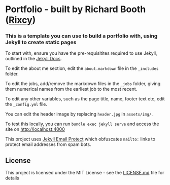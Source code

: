 # Portfolio - built by Richard Booth ([Rixcy](https://github.com/Rixcy))

### This is a template you can use to build a portfolio with, using Jekyll to create static pages

To start with, ensure you have the pre-requisitites required to use Jekyll, outlined in the [Jekyll Docs](https://jekyllrb.com/docs/).

To edit the about me section, edit the `about.markdown` file in the `_includes` folder.

To edit the jobs, add/remove the markdown files in the `_jobs` folder, giving them numerical names from the earliest job to the most recent.

To edit any other variables, such as the page title, name, footer text etc, edit the `_config.yml` file.

You can edit the header image by replacing `header.jpg` in `assets/img/`.

To test this locally, you can run `bundle exec jekyll serve` and access the site on [http://localhost:4000](http://localhost:4000)

This project uses [Jekyll Email Protect](https://github.com/vwochnik/jekyll-email-protect) which obfuscates `mailto:` links to protect email addresses from spam bots.

## License

This project is licensed under the MIT License - see the [LICENSE.md](LICENSE.md) file for details
